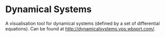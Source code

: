 # Dynamical Systems
A visualisation tool for dynamical systems (defined by a set of differential equations).
Can be found at http://dynamicalsystems.vps.wbsprt.com/.
